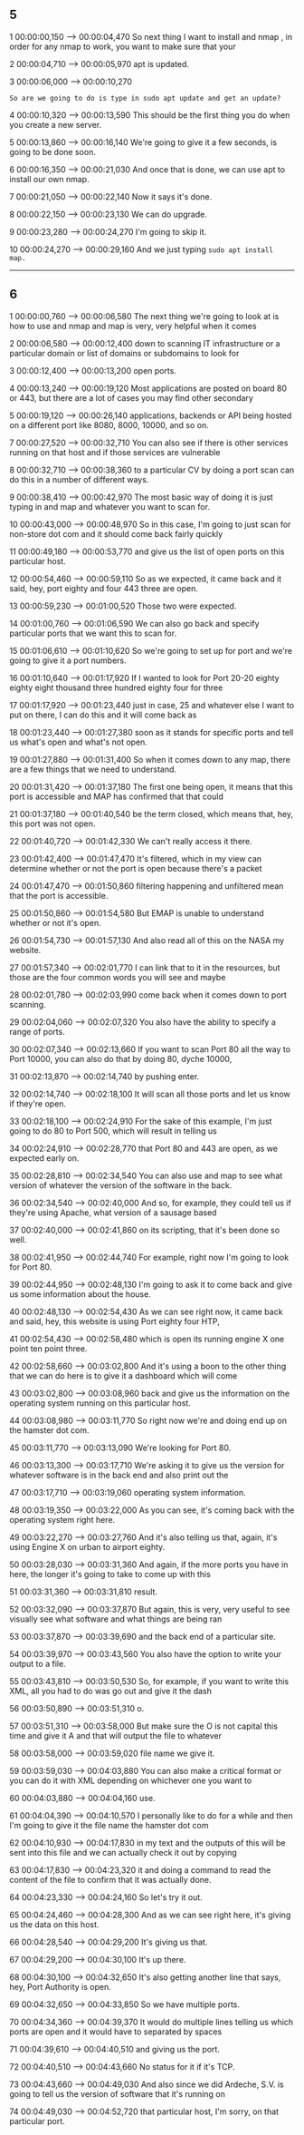 
## 5

1
00:00:00,150 --> 00:00:04,470
So next thing I want to install and nmap , in order for any nmap to work, you want to make sure that your

2
00:00:04,710 --> 00:00:05,970
apt is updated.

3
00:00:06,000 --> 00:00:10,270
```
So are we going to do is type in sudo apt update and get an update?
```

4
00:00:10,320 --> 00:00:13,590
This should be the first thing you do when you create a new server.

5
00:00:13,860 --> 00:00:16,140
We're going to give it a few seconds, is going to be done soon.

6
00:00:16,350 --> 00:00:21,030
And once that is done, we can use apt to install our own nmap.

7
00:00:21,050 --> 00:00:22,140
Now it says it's done.

8
00:00:22,150 --> 00:00:23,130
We can do upgrade.

9
00:00:23,280 --> 00:00:24,270
I'm going to skip it.

10
00:00:24,270 --> 00:00:29,160
And we just typing `sudo apt install  map.`


---
## 6

1
00:00:00,760 --> 00:00:06,580
The next thing we're going to look at is how to use and nmap and map is very, very helpful when it comes

2
00:00:06,580 --> 00:00:12,400
down to scanning IT infrastructure or a particular domain or list of domains or subdomains to look for

3
00:00:12,400 --> 00:00:13,200
open ports.

4
00:00:13,240 --> 00:00:19,120
Most applications are posted on board 80 or 443, but there are a lot of cases you may find other secondary

5
00:00:19,120 --> 00:00:26,140
applications, backends or API being hosted on a different port like 8080, 8000, 10000,
and so on.

7
00:00:27,520 --> 00:00:32,710
You can also see if there is other services running on that host and if those services are vulnerable

8
00:00:32,710 --> 00:00:38,360
to a particular CV by doing a port scan can do this in a number of different ways.

9
00:00:38,410 --> 00:00:42,970
The most basic way of doing it is just typing in and map and whatever you want to scan for.

10
00:00:43,000 --> 00:00:48,970
So in this case, I'm going to just scan for non-store dot com and it should come back fairly quickly

11
00:00:49,180 --> 00:00:53,770
and give us the list of open ports on this particular host.

12
00:00:54,460 --> 00:00:59,110
So as we expected, it came back and it said, hey, port eighty and four 443 three are open.

13
00:00:59,230 --> 00:01:00,520
Those two were expected.

14
00:01:00,760 --> 00:01:06,590
We can also go back and specify particular ports that we want this to scan for.

15
00:01:06,610 --> 00:01:10,620
So we're going to set up for port and we're going to give it a port numbers.

16
00:01:10,640 --> 00:01:17,920
If I wanted to look for Port 20-20 eighty eighty eight thousand three hundred eighty four for three

17
00:01:17,920 --> 00:01:23,440
just in case, 25 and whatever else I want to put on there, I can do this and it will come back as

18
00:01:23,440 --> 00:01:27,380
soon as it stands for specific ports and tell us what's open and what's not open.

19
00:01:27,880 --> 00:01:31,400
So when it comes down to any map, there are a few things that we need to understand.

20
00:01:31,420 --> 00:01:37,180
The first one being open, it means that this port is accessible and MAP has confirmed that that could

21
00:01:37,180 --> 00:01:40,540
be the term closed, which means that, hey, this port was not open.

22
00:01:40,720 --> 00:01:42,330
We can't really access it there.

23
00:01:42,400 --> 00:01:47,470
It's filtered, which in my view can determine whether or not the port is open because there's a packet

24
00:01:47,470 --> 00:01:50,860
filtering happening and unfiltered mean that the port is accessible.

25
00:01:50,860 --> 00:01:54,580
But EMAP is unable to understand whether or not it's open.

26
00:01:54,730 --> 00:01:57,130
And also read all of this on the NASA my website.

27
00:01:57,340 --> 00:02:01,770
I can link that to it in the resources, but those are the four common words you will see and maybe

28
00:02:01,780 --> 00:02:03,990
come back when it comes down to port scanning.

29
00:02:04,060 --> 00:02:07,320
You also have the ability to specify a range of ports.

30
00:02:07,340 --> 00:02:13,660
If you want to scan Port 80 all the way to Port 10000, you can also do that by doing 80, dyche 10000,

31
00:02:13,870 --> 00:02:14,740
by pushing enter.

32
00:02:14,740 --> 00:02:18,100
It will scan all those ports and let us know if they're open.

33
00:02:18,100 --> 00:02:24,910
For the sake of this example, I'm just going to do 80 to Port 500, which will result in telling us

34
00:02:24,910 --> 00:02:28,770
that Port 80 and 443 are open, as we expected early on.

35
00:02:28,810 --> 00:02:34,540
You can also use and map to see what version of whatever the version of the software in the back.

36
00:02:34,540 --> 00:02:40,000
And so, for example, they could tell us if they're using Apache, what version of a sausage based

37
00:02:40,000 --> 00:02:41,860
on its scripting, that it's been done so well.

38
00:02:41,950 --> 00:02:44,740
For example, right now I'm going to look for Port 80.

39
00:02:44,950 --> 00:02:48,130
I'm going to ask it to come back and give us some information about the house.

40
00:02:48,130 --> 00:02:54,430
As we can see right now, it came back and said, hey, this website is using Port eighty four HTP,

41
00:02:54,430 --> 00:02:58,480
which is open its running engine X one point ten point three.

42
00:02:58,660 --> 00:03:02,800
And it's using a boon to the other thing that we can do here is to give it a dashboard which will come

43
00:03:02,800 --> 00:03:08,960
back and give us the information on the operating system running on this particular host.

44
00:03:08,980 --> 00:03:11,770
So right now we're and doing end up on the hamster dot com.

45
00:03:11,770 --> 00:03:13,090
We're looking for Port 80.

46
00:03:13,300 --> 00:03:17,710
We're asking it to give us the version for whatever software is in the back end and also print out the

47
00:03:17,710 --> 00:03:19,060
operating system information.

48
00:03:19,350 --> 00:03:22,000
As you can see, it's coming back with the operating system right here.

49
00:03:22,270 --> 00:03:27,760
And it's also telling us that, again, it's using Engine X on urban to airport eighty.

50
00:03:28,030 --> 00:03:31,360
And again, if the more ports you have in here, the longer it's going to take to come up with this

51
00:03:31,360 --> 00:03:31,810
result.

52
00:03:32,090 --> 00:03:37,870
But again, this is very, very useful to see visually see what software and what things are being ran

53
00:03:37,870 --> 00:03:39,690
and the back end of a particular site.

54
00:03:39,970 --> 00:03:43,560
You also have the option to write your output to a file.

55
00:03:43,810 --> 00:03:50,530
So, for example, if you want to write this XML, all you had to do was go out and give it the dash

56
00:03:50,890 --> 00:03:51,310
o.

57
00:03:51,310 --> 00:03:58,000
But make sure the O is not capital this time and give it A and that will output the file to whatever

58
00:03:58,000 --> 00:03:59,020
file name we give it.

59
00:03:59,030 --> 00:04:03,880
You can also make a critical format or you can do it with XML depending on whichever one you want to

60
00:04:03,880 --> 00:04:04,160
use.

61
00:04:04,390 --> 00:04:10,570
I personally like to do for a while and then I'm going to give it the file name the hamster dot com

62
00:04:10,930 --> 00:04:17,830
in my text and the outputs of this will be sent into this file and we can actually check it out by copying

63
00:04:17,830 --> 00:04:23,320
it and doing a command to read the content of the file to confirm that it was actually done.

64
00:04:23,330 --> 00:04:24,160
So let's try it out.

65
00:04:24,460 --> 00:04:28,300
And as we can see right here, it's giving us the data on this host.

66
00:04:28,540 --> 00:04:29,200
It's giving us that.

67
00:04:29,200 --> 00:04:30,100
It's up there.

68
00:04:30,100 --> 00:04:32,650
It's also getting another line that says, hey, Port Authority is open.

69
00:04:32,650 --> 00:04:33,850
So we have multiple ports.

70
00:04:34,360 --> 00:04:39,370
It would do multiple lines telling us which ports are open and it would have to separated by spaces

71
00:04:39,610 --> 00:04:40,510
and giving us the port.

72
00:04:40,510 --> 00:04:43,660
No status for it if it's TCP.

73
00:04:43,660 --> 00:04:49,030
And also since we did Ardeche, S.V. is going to tell us the version of software that it's running on

74
00:04:49,030 --> 00:04:52,720
that particular host, I'm sorry, on that particular port.